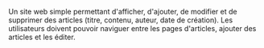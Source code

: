 
Un site web simple permettant d'afficher, d'ajouter, de modifier et de supprimer des articles (titre, contenu, auteur, date de création). 
Les utilisateurs doivent pouvoir naviguer entre les pages d'articles, ajouter des articles et les éditer.
